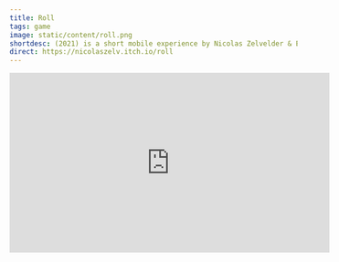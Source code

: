 ```yaml
---
title: Roll
tags: game
image: static/content/roll.png
shortdesc: (2021) is a short mobile experience by Nicolas Zelvelder & Etienne Karciauskas. I helped them for the code and the release.
direct: https://nicolaszelv.itch.io/roll
---
```


<iframe width="560" height="315" src="https://www.youtube-nocookie.com/embed/3ORDuYjEdQg?rel=0" frameborder="0" allow="autoplay; encrypted-media" allowfullscreen></iframe>
